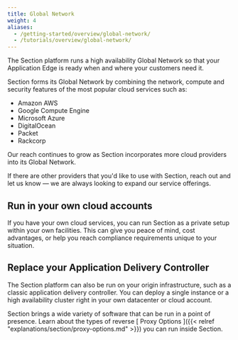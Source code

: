 ```yaml
---
title: Global Network
weight: 4
aliases:
  - /getting-started/overview/global-network/
  - /tutorials/overview/global-network/
---
```

The Section platform runs a high availability Global Network so that your Application Edge is ready when and where your customers need it.

Section forms its Global Network by combining the network, compute and security features of the most popular cloud services such as:

* Amazon AWS
* Google Compute Engine
* Microsoft Azure
* DigitalOcean
* Packet
* Rackcorp

Our reach continues to grow as Section incorporates more cloud providers into its Global Network.

If there are other providers that you'd like to use with Section, reach out and let us know — we are always looking to expand our service offerings.

## Run in your own cloud accounts

If you have your own cloud services, you can run Section as a private setup within your own facilities. This can give you peace of mind, cost advantages, or help you reach compliance requirements unique to your situation.

## Replace your Application Delivery Controller

The Section platform can also be run on your origin infrastructure, such as a classic application delivery controller. You can deploy a single instance or a high availability cluster right in your own datacenter or cloud account.

Section brings a wide variety of software that can be run in a point of presence. Learn about the types of reverse [ Proxy Options ]({{< relref "explanations/section/proxy-options.md" >}}) you can run inside Section.
